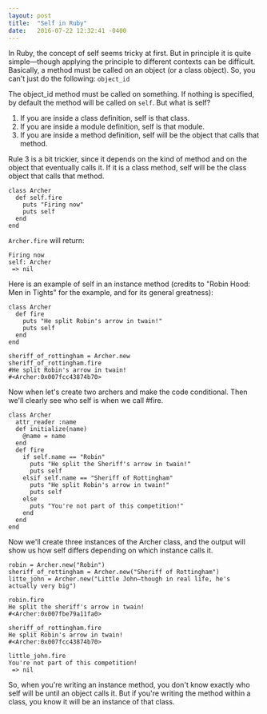 ```yaml
---
layout: post
title:  "Self in Ruby"
date:   2016-07-22 12:32:41 -0400
---
```


In Ruby, the concept of self seems tricky at first. But in principle it is quite simple—though applying the principle to different contexts can be difficult. Basically, a method must be called on an object (or a class object). So, you can't just do the following: 
`object_id`

The object_id method must be called on something. If nothing is specified, by default the method will be called on `self`. But what is self?

1. If you are inside a class definition, self is that class.
2. If you are inside a module definition, self is that module. 
3. If you are inside a method definition, self will be the object that calls that method. 

Rule 3 is a bit trickier, since it depends on the kind of method and on the object that eventually calls it. If it is a class method, self will be the class object that calls that method. 

```
class Archer
  def self.fire
    puts "Firing now"
    puts self
  end
end
```

`Archer.fire` will return:
```
Firing now
self: Archer
 => nil
```
  
Here is an example of self in an instance method (credits to "Robin Hood: Men in Tights" for the example, and for its general greatness):

```
class Archer
  def fire
    puts "He split Robin's arrow in twain!"
    puts self
  end
end
```

```
sheriff_of_rottingham = Archer.new
sheriff_of_rottingham.fire
#He split Robin's arrow in twain!
#<Archer:0x007fcc43874b70>
```

Now when let's create two archers and make the code conditional. Then we'll clearly see who self is when we call #fire.

```
class Archer
  attr_reader :name
  def initialize(name)
    @name = name
  end
  def fire
    if self.name == "Robin"
      puts "He split the Sheriff's arrow in twain!"
      puts self
    elsif self.name == "Sheriff of Rottingham"
      puts "He split Robin's arrow in twain!"
      puts self
    else
      puts "You're not part of this competition!"
    end
  end
end
```

Now we'll create three instances of the Archer class, and the output will show us how self differs depending on which instance calls it. 

```
robin = Archer.new("Robin")
sheriff_of_rottingham = Archer.new("Sheriff of Rottingham")
litte_john = Archer.new("Little John—though in real life, he's actually very big")
```
```
robin.fire
He split the sheriff's arrow in twain!
#<Archer:0x007fbe79a11fa0>
```
```
sheriff_of_rottingham.fire
He split Robin's arrow in twain!
#<Archer:0x007fcc43874b70>
```

```
little_john.fire
You're not part of this competition!
 => nil
 ```
  
So, when you're writing an instance method, you don't know exactly who self will be until an object calls it. But if you're writing the method within a class, you know it will be an instance of that class. 



 



